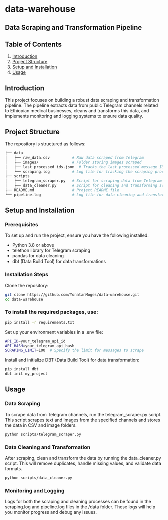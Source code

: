 # data-warehouse

## Data Scraping and Transformation Pipeline

## Table of Contents
1. [Introduction](#introduction)
2. [Project Structure](#project-structure)
3. [Setup and Installation](#setup-and-installation)
4. [Usage](#usage)

## Introduction
This project focuses on building a robust data scraping and transformation pipeline. The pipeline extracts data from public Telegram channels related to Ethiopian medical businesses, cleans and transforms this data, and implements monitoring and logging systems to ensure data quality. 

## Project Structure
The repository is structured as follows:
``` bash
├── data
│   ├── raw_data.csv          # Raw data scraped from Telegram
│   ├── images/               # Folder storing images scraped
│   ├── last_processed_ids.json  # Tracks the last processed message IDs for each channel
│   └── scraping.log          # Log file for tracking the scraping process
├── scripts
│   ├── telegram_scraper.py   # Script for scraping data from Telegram
│   ├── data_cleaner.py       # Script for cleaning and transforming scraped data
├── README.md                 # Project README file
└── pipeline.log              # Log file for data cleaning and transformation process

```


## Setup and Installation
### Prerequisites
To set up and run the project, ensure you have the following installed:
- Python 3.8 or above
- telethon library for Telegram scraping
- pandas for data cleaning
- dbt (Data Build Tool) for data transformations
### Installation Steps
Clone the repository:
``` bash
git clone https://github.com/YonatanMoges/data-warehouse.git
cd data-warehouse
```
### To install the required packages, use:
```bash
pip install -r requirements.txt
```
Set up your environment variables in a .env file:
``` bash
API_ID=your_telegram_api_id
API_HASH=your_telegram_api_hash
SCRAPING_LIMIT=100  # Specify the limit for messages to scrape
```
Install and initialize DBT (Data Build Tool) for data transformation:
``` bash
pip install dbt
dbt init my_project
```
## Usage
### Data Scraping
To scrape data from Telegram channels, run the telegram_scraper.py script. This script scrapes text and images from the specified channels and stores the data in CSV and image folders.

``` bash
python scripts/telegram_scraper.py
```
### Data Cleaning and Transformation
After scraping, clean and transform the data by running the data_cleaner.py script. This will remove duplicates, handle missing values, and validate data formats.

``` bash
python scripts/data_cleaner.py
```

### Monitoring and Logging
Logs for both the scraping and cleaning processes can be found in the scraping.log and pipeline.log files in the /data folder. These logs will help you monitor progress and debug any issues.

